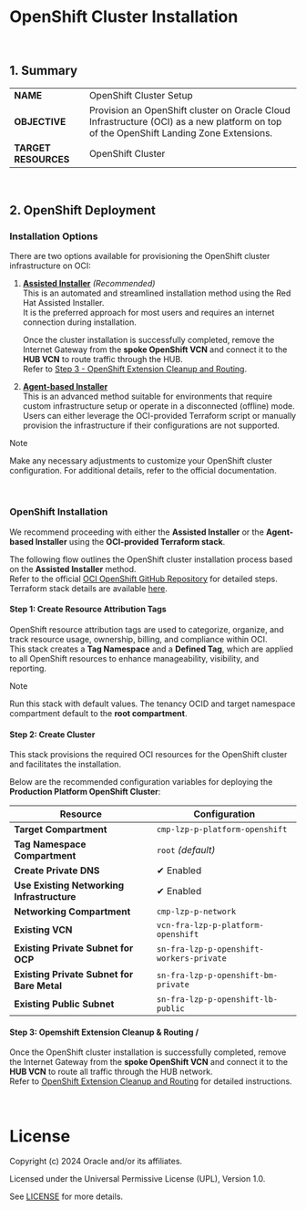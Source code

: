 # OpenShift Cluster Installation <!-- omit from toc -->
&nbsp;

## **1. Summary**

|                      |                                                                                                  |
| -------------------- | ------------------------------------------------------------------------------------------------ |
| **NAME**             | OpenShift Cluster Setup                                                                          |
| **OBJECTIVE**        | Provision an OpenShift cluster on Oracle Cloud Infrastructure (OCI) as a new platform on top of the OpenShift Landing Zone Extensions. |
| **TARGET RESOURCES** | OpenShift Cluster                                                                                |

&nbsp;

## **2. OpenShift Deployment**

### Installation Options

There are two options available for provisioning the OpenShift cluster infrastructure on OCI:

1. **[Assisted Installer](https://docs.oracle.com/en-us/iaas/Content/openshift-on-oci/installing-assisted.htm#installing-assisted)** *(Recommended)*  
   This is an automated and streamlined installation method using the Red Hat Assisted Installer.  
   It is the preferred approach for most users and requires an internet connection during installation.  

   Once the cluster installation is successfully completed, remove the Internet Gateway from the **spoke OpenShift VCN** and connect it to the **HUB VCN** to route traffic through the HUB.  
   Refer to [Step 3 - OpenShift Extension Cleanup and Routing](../3_openshift_cleanup_and_routing/).

2. **[Agent-based Installer](https://docs.oracle.com/en-us/iaas/Content/openshift-on-oci/agent-installer.htm#agent-installer)**  
   This is an advanced method suitable for environments that require custom infrastructure setup or operate in a disconnected (offline) mode.  
   Users can either leverage the OCI-provided Terraform script or manually provision the infrastructure if their configurations are not supported.

> [!NOTE]
> Make any necessary adjustments to customize your OpenShift cluster configuration. For additional details, refer to the official documentation.

&nbsp;

### OpenShift Installation

We recommend proceeding with either the **Assisted Installer** or the **Agent-based Installer** using the **OCI-provided Terraform stack**.

The following flow outlines the OpenShift cluster installation process based on the **Assisted Installer** method.  
Refer to the official [OCI OpenShift GitHub Repository](https://github.com/oracle-quickstart/oci-openshift/) for detailed steps.  
Terraform stack details are available [here](https://github.com/oracle-quickstart/oci-openshift/tree/main/terraform-stacks).



#### **Step 1: Create Resource Attribution Tags**

OpenShift resource attribution tags are used to categorize, organize, and track resource usage, ownership, billing, and compliance within OCI.  
This stack creates a **Tag Namespace** and a **Defined Tag**, which are applied to all OpenShift resources to enhance manageability, visibility, and reporting.

> [!NOTE]
> Run this stack with default values. The tenancy OCID and target namespace compartment default to the **root compartment**.



#### **Step 2: Create Cluster**

This stack provisions the required OCI resources for the OpenShift cluster and facilitates the installation.

Below are the recommended configuration variables for deploying the **Production Platform OpenShift Cluster**:

| Resource | Configuration |
| --------- | -------------- |
| **Target Compartment** | `cmp-lzp-p-platform-openshift` |
| **Tag Namespace Compartment** | `root` *(default)* |
| **Create Private DNS** | ✔ Enabled |
| **Use Existing Networking Infrastructure** | ✔ Enabled |
| **Networking Compartment** | `cmp-lzp-p-network` |
| **Existing VCN** | `vcn-fra-lzp-p-platform-openshift` |
| **Existing Private Subnet for OCP** | `sn-fra-lzp-p-openshift-workers-private` |
| **Existing Private Subnet for Bare Metal** | `sn-fra-lzp-p-openshift-bm-private` |
| **Existing Public Subnet** | `sn-fra-lzp-p-openshift-lb-public` |


#### **Step 3: Opemshift Extension Cleanup & Routing /**


Once the OpenShift cluster installation is successfully completed, remove the Internet Gateway from the **spoke OpenShift VCN** and connect it to the **HUB VCN** to route all traffic through the HUB network.  
Refer to [OpenShift Extension Cleanup and Routing](../3_openshift_cleanup_and_routing/) for detailed instructions.

&nbsp;

# License <!-- omit from toc -->

Copyright (c) 2024 Oracle and/or its affiliates.

Licensed under the Universal Permissive License (UPL), Version 1.0.

See [LICENSE](/LICENSE.txt) for more details.